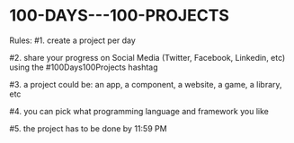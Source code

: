 # 100-DAYS---100-PROJECTS


Rules:
#1. create a project per day

#2. share your progress on Social Media (Twitter, Facebook, Linkedin, etc) using the #100Days100Projects hashtag

#3. a project could be: an app, a component, a website, a game, a library, etc

#4. you can pick what programming language and framework you like

#5. the project has to be done by 11:59 PM
